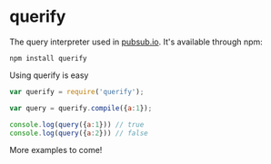 # querify

The query interpreter used in [pubsub.io](http://pubsub.io). It's available through npm:

`npm install querify`

Using querify is easy

``` js
var querify = require('querify');

var query = querify.compile({a:1});

console.log(query({a:1})) // true
console.log(query({a:2})) // false
```

More examples to come!